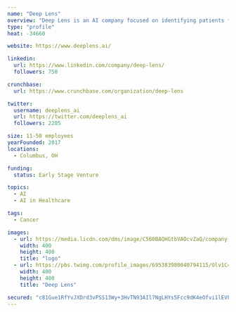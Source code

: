 ```yaml
---
name: "Deep Lens"
overview: "Deep Lens is an AI company focused on identifying patients for clinical trials using VIPER, an award winning, AI-driven, digital pathology cloud platform which  for over ten years has allowed pathology groups to collaborate on groundbreaking cancer research across dozens of cancer types."
type: "profile"
heat: -34660

website: https://www.deeplens.ai/

linkedin:
  url: https://www.linkedin.com/company/deep-lens/
  followers: 750

crunchbase:
  url: https://www.crunchbase.com/organization/deep-lens

twitter:
  username: deeplens_ai
  url: https://twitter.com/deeplens_ai
  followers: 2205

size: 11-50 employees
yearFounded: 2017
locations:
  - Columbus, OH

funding:
  status: Early Stage Venture

topics:
  - AI
  - AI in Healthcare

tags:
  - Cancer

images:
  - url: https://media.licdn.com/dms/image/C560BAQHGtbVAOcvZaQ/company-logo_400_400/0?e=1582761600&v=beta&t=QQpshM2Y9kIzGeQY97VoJ2Kb78LOHx8XbBpSJW3qFTU
    width: 400
    height: 400
    title: "logo"
  - url: https://pbs.twimg.com/profile_images/695383980040794115/Olv1C4WE_400x400.png
    width: 400
    height: 400
    title: "Deep Lens"

secured: "c81Gue1RfYvJXDrd3vPSS13Wy+3HvTN93AIl7NgLHYs5Fcc9dK4eOfvi1lEVFo6uN+7B+CxQ91CK8lG0VJqABM0fkqNcqsGXSM4D34IsCXHD1KQU2+G5b0Hci5n2qnFB1h1pKGluqxl35Tn4mQ8sO0dQMkYl5uuAxzru+uA4USD3AUGgNyFI4Fr+4BWSwo6iimAEavR5st59+82Aiw8c8PoC/bnUWOLROdCLVn7bu/LDbt72c/Y9CBbXeUJ3mAna1WX+WSRqH6NwVYYWBsm+lxoCtdzIQMOJbDw3c11/ybli7Qf790b9QeIjZAIffPzV;XURe51/I6pNs4RhxAwoelg=="
---
```


